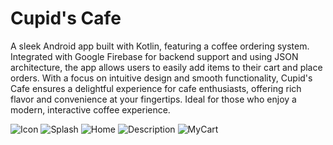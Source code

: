 # Cupid's Cafe
A sleek Android app built with Kotlin, featuring a coffee ordering system. Integrated with Google Firebase for backend support and using JSON architecture, the app allows users to easily add items to their cart and place orders. With a focus on intuitive design and smooth functionality, Cupid's Cafe ensures a delightful experience for cafe enthusiasts, offering rich flavor and convenience at your fingertips. Ideal for those who enjoy a modern, interactive coffee experience.

![Icon](https://github.com/user-attachments/assets/aaad1d42-e400-456b-ab3f-fd1520689b38)   ![Splash](https://github.com/user-attachments/assets/3f8852b9-c15c-4229-8bbb-656bfc63d3ec)   ![Home](https://github.com/user-attachments/assets/7eda4cce-5114-4291-9dc7-535c57023151)   ![Description](https://github.com/user-attachments/assets/19238f36-253a-432d-a88d-704169c419bf)   ![MyCart](https://github.com/user-attachments/assets/723af3bb-7ca4-4578-9728-03d9bb1ee600)

